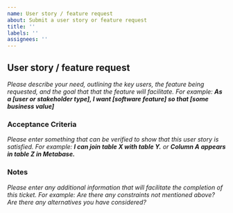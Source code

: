 ```yaml
---
name: User story / feature request
about: Submit a user story or feature request
title: ''
labels: ''
assignees: ''
---
```


## User story / feature request

_Please describe your need, outlining the key users, the feature being requested, and the goal that that the feature will facilitate. For example: **As a \[user or stakeholder type\], I want \[software feature\] so that \[some business value\]**_

### Acceptance Criteria

_Please enter something that can be verified to show that this user story is satisfied. For example:  **I can join table X with table Y.** or **Column A appears in table Z in Metabase.**_

### Notes

_Please enter any additional information that will facilitate the completion of this ticket. For example: Are there any constraints not mentioned above? Are there any alternatives you have considered?_
